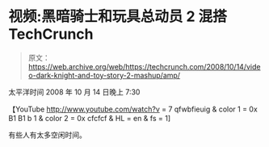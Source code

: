 # 视频:黑暗骑士和玩具总动员 2 混搭 TechCrunch

> 原文：<https://web.archive.org/web/https://techcrunch.com/2008/10/14/video-dark-knight-and-toy-story-2-mashup/amp/>

太平洋时间 2008 年 10 月 14 日晚上 7:30

【YouTube http://www.youtube.com/watch?v = 7 qfwbfieuig & color 1 = 0x B1 B1 b 1 & color 2 = 0x cfcfcf & HL = en & fs = 1]

有些人有太多空闲时间。